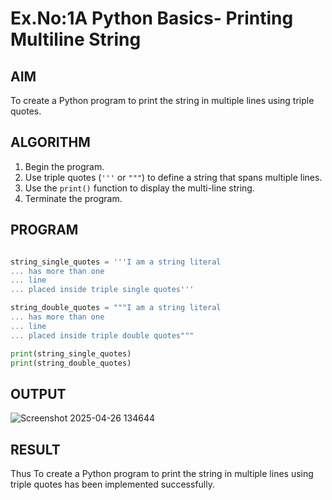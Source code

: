 # Ex.No:1A Python Basics- Printing Multiline String

## AIM  
To create a Python program to print the string in multiple lines using triple quotes.

## ALGORITHM  
1. Begin the program.  
2. Use triple quotes (`'''` or `"""`) to define a string that spans multiple lines.  
3. Use the `print()` function to display the multi-line string.  
4. Terminate the program.

## PROGRAM
```python

string_single_quotes = '''I am a string literal
... has more than one
... line
... placed inside triple single quotes'''

string_double_quotes = """I am a string literal
... has more than one
... line
... placed inside triple double quotes"""

print(string_single_quotes)
print(string_double_quotes)
```
## OUTPUT
![Screenshot 2025-04-26 134644](https://github.com/user-attachments/assets/6550935e-9417-4a2c-b6b8-76a6087f69b8)

## RESULT
Thus  To create a Python program to print the string in multiple lines using triple quotes has been implemented successfully.
